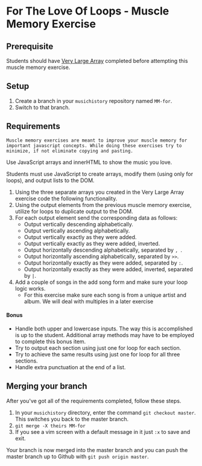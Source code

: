 # For The Love Of Loops - Muscle Memory Exercise

## Prerequisite
Students should have [Very Large Array](SP_MM_ARRAYS.md) completed before attempting this muscle memory exercise.

## Setup

1. Create a branch in your `musichistory` repository named `MM-for`.
1. Switch to that branch.

## Requirements

`Muscle memory exercises are meant to improve your muscle memory for important javascript concepts. While doing these exercises try to minimize, if not eliminate copying and pasting.`

Use JavaScript arrays and innerHTML to show the music you love.

Students must use JavaScript to create arrays, modify them (using only for loops), and output lists to the DOM.

1. Using the three separate arrays you created in the Very Large Array exercise code the following functionality.
1. Using the output elements from the previous muscle memory exercise, utilize for loops to duplicate output to the DOM.
1. For each output element send the corresponding data as follows:
    *   Output vertically descending alphabetically.
    *   Output vertically ascending alphabetically.
    *   Output vertically exactly as they were added.
    *   Output vertically exactly as they were added, inverted.
    *   Output horizontally descending alphabetically, separated by `, `.
    *   Output horizontally ascending alphabetically, separated by ` >> `.
    *   Output horizontally exactly as they were added, separated by ` : `.
    *   Output horizontally exactly as they were added, inverted, separated by ` | `.
1. Add a couple of songs in the add song form and make sure your loop logic works.
    -   For this exercise make sure each song is from a unique artist and album. We will deal with multiples in a later exercise

#### Bonus
*   Handle both upper and lowercase inputs. The way this is accomplished is up to the student. Additional array methods may have to be employed to complete this bonus item.
*   Try to output each section using just one for loop for each section.
*   Try to achieve the same results using just one for loop for all three sections.
*   Handle extra punctuation at the end of a list.


## Merging your branch

After you've got all of the requirements completed, follow these steps.

1. In your `musichistory` directory, enter the command `git checkout master`. This switches you back to the master branch.
1. `git merge -X theirs MM-for`
1. If you see a vim screen with a default message in it just `:x` to save and exit.

Your branch is now merged into the master branch and you can push the master branch up to Github with `git push origin master`.